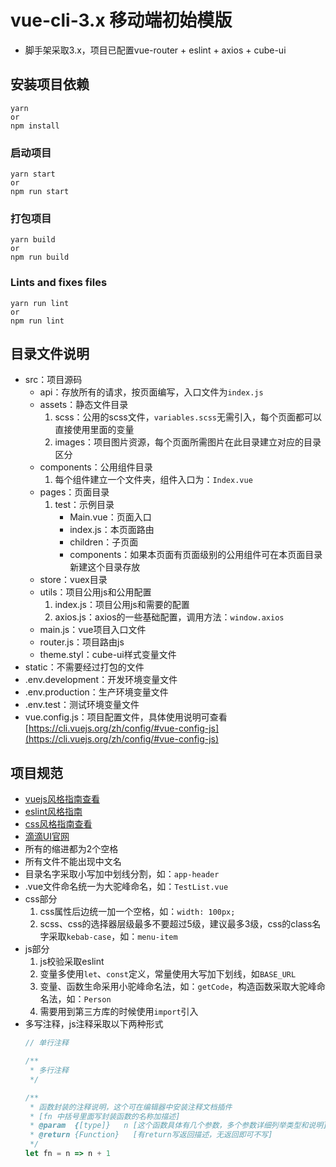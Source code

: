 # vue-cli-3.x 移动端初始模版

* 脚手架采取3.x，项目已配置vue-router + eslint + axios + cube-ui

## 安装项目依赖
```
yarn
or
npm install
```

### 启动项目
```
yarn start
or
npm run start
```

### 打包项目
```
yarn build
or
npm run build
```

### Lints and fixes files
```
yarn run lint
or
npm run lint
```

## 目录文件说明
* src：项目源码
   - api：存放所有的请求，按页面编写，入口文件为`index.js`
   - assets：静态文件目录
      1. scss：公用的scss文件，`variables.scss`无需引入，每个页面都可以直接使用里面的变量
      1. images：项目图片资源，每个页面所需图片在此目录建立对应的目录区分
   - components：公用组件目录
      1. 每个组件建立一个文件夹，组件入口为：`Index.vue`
   - pages：页面目录
      1. test：示例目录
         - Main.vue：页面入口
         - index.js：本页面路由
         - children：子页面
         - components：如果本页面有页面级别的公用组件可在本页面目录新建这个目录存放
   - store：vuex目录
   - utils：项目公用js和公用配置
      1. index.js：项目公用js和需要的配置
      1. axios.js：axios的一些基础配置，调用方法：`window.axios`
   - main.js：vue项目入口文件
   - router.js：项目路由js
   - theme.styl：cube-ui样式变量文件
* static：不需要经过打包的文件
* .env.development：开发环境变量文件
* .env.production：生产环境变量文件
* .env.test：测试环境变量文件
* vue.config.js：项目配置文件，具体使用说明可查看[https://cli.vuejs.org/zh/config/#vue-config-js](https://cli.vuejs.org/zh/config/#vue-config-js)

## 项目规范
* [vuejs风格指南查看](https://cn.vuejs.org/v2/style-guide/)
* [eslint风格指南](https://github.com/standard/standard/blob/master/docs/RULES-zhcn.md)
* [css风格指南查看](https://codeguide.bootcss.com/#css)
* [滴滴UI官网](https://didi.github.io/cube-ui/#/zh-CN/docs/introduction)
* 所有的缩进都为2个空格
* 所有文件不能出现中文名
* 目录名字采取小写加中划线分割，如：`app-header`
* .vue文件命名统一为大驼峰命名，如：`TestList.vue`
* css部分
  1. css属性后边统一加一个空格，如：`width: 100px;`
  1. scss、css的选择器层级最多不要超过5级，建议最多3级，css的class名字采取`kebab-case`，如：`menu-item`
* js部分
  1. js校验采取eslint
  1. 变量多使用`let`、`const`定义，常量使用大写加下划线，如`BASE_URL`
  1. 变量、函数生命采用小驼峰命名法，如：`getCode`，构造函数采取大驼峰命名法，如：`Person`
  1. 需要用到第三方库的时候使用`import`引入
* 多写注释，js注释采取以下两种形式
     ```js
     // 单行注释

     /**
      * 多行注释
      */

     /**
      * 函数封装的注释说明，这个可在编辑器中安装注释文档插件
      * [fn 中括号里面写封装函数的名称加描述]
      * @param  {[type]}   n [这个函数具体有几个参数，多个参数详细列举类型和说明]
      * @return {Function}   [有return写返回描述，无返回即可不写]
      */
     let fn = n => n + 1
     ```
